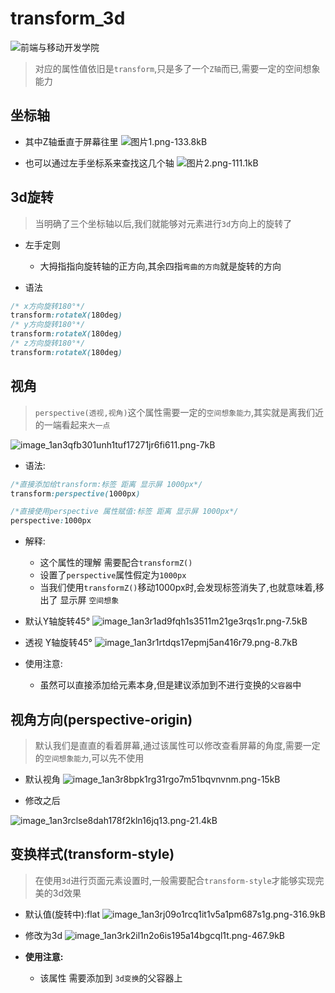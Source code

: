 # transform_3d




![前端与移动开发学院][1]
>对应的属性值依旧是`transform`,只是多了一个`Z轴`而已,需要一定的空间想象能力

## 坐标轴

 * 其中Z轴垂直于屏幕往里
![图片1.png-133.8kB][2]



* 也可以通过左手坐标系来查找这几个轴
![图片2.png-111.1kB][3]



## 3d旋转
>当明确了三个坐标轴以后,我们就能够对元素进行`3d`方向上的旋转了

* 左手定则
    * 大拇指指向旋转轴的正方向,其余四指`弯曲的方向`就是旋转的方向

* 语法

```css
/* x方向旋转180°*/
transform:rotateX(180deg)
/* y方向旋转180°*/
transform:rotateX(180deg)
/* z方向旋转180°*/
transform:rotateX(180deg)
```

## 视角
>`perspective(透视,视角)`这个属性需要一定的`空间想象能力`,其实就是离我们近的一端看起来`大一点`

![image_1an3qfb301unh1tuf17271jr6fi611.png-7kB][4]

* 语法:

```css
/*直接添加给transform:标签 距离 显示屏 1000px*/
transform:perspective(1000px)

/*直接使用perspective 属性赋值:标签 距离 显示屏 1000px*/
perspective:1000px
```

* 解释:
    * 这个属性的理解 需要配合`transformZ()`
    * 设置了`perspective`属性假定为`1000px`
    * 当我们使用`transformZ()`移动1000px时,会发现标签消失了,也就意味着,移出了 显示屏 `空间想象`


* 默认Y轴旋转45°
![image_1an3r1ad9fqh1s3511m21ge3rqs1r.png-7.5kB][5]

* 透视 Y轴旋转45°
![image_1an3r1rtdqs17epmj5an416r79.png-8.7kB][6]


* 使用注意:
    * 虽然可以直接添加给元素本身,但是建议添加到不进行变换的`父容器`中

## 视角方向(perspective-origin)
>默认我们是直直的看着屏幕,通过该属性可以修改查看屏幕的角度,需要一定的`空间想象能力`,可以先不使用

* 默认视角
![image_1an3r8bpk1rg31rgo7m51bqvnvnm.png-15kB][7]

* 修改之后

![image_1an3rclse8dah178f2kln16jq13.png-21.4kB][8]


## 变换样式(transform-style)
>在使用`3d`进行页面元素设置时,一般需要配合`transform-style`才能够实现完美的3d效果

* 默认值(旋转中):flat
![image_1an3rj09o1rcq1it1v5a1pm687s1g.png-316.9kB][9]


* 修改为3d
![image_1an3rk2il1n2o6is195a14bgcql1t.png-467.9kB][10]

* **使用注意:**
    * 该属性 需要添加到 `3d变换`的父容器上


  [1]: http://static.zybuluo.com/antumuFish/xfnngpb23mze67n7y3y9ir3l/desk.jpg
  [2]: http://static.zybuluo.com/antumuFish/ztmt9o3omafzaq6tafbqimlf/%E5%9B%BE%E7%89%871.png
  [3]: http://static.zybuluo.com/antumuFish/xq0xn4gksto2d2bacpqu03ne/%E5%9B%BE%E7%89%872.png
  [4]: http://static.zybuluo.com/antumuFish/khrxrmjart3lstsbr9y3nfhw/image_1an3qfb301unh1tuf17271jr6fi611.png
  [5]: http://static.zybuluo.com/antumuFish/5xpgog24ir2cq65xlnmd81jp/image_1an3r1ad9fqh1s3511m21ge3rqs1r.png
  [6]: http://static.zybuluo.com/antumuFish/ic02rj9syjzhy7o7u9rpgyi7/image_1an3r1rtdqs17epmj5an416r79.png
  [7]: http://static.zybuluo.com/antumuFish/6ldz0mixrnach49ac10n5c5d/image_1an3r8bpk1rg31rgo7m51bqvnvnm.png
  [8]: http://static.zybuluo.com/antumuFish/h9l052befd13gj9a7kcrh668/image_1an3rclse8dah178f2kln16jq13.png
  [9]: http://static.zybuluo.com/antumuFish/6ai3ay8npmcvg3rc48xu6kwf/image_1an3rj09o1rcq1it1v5a1pm687s1g.png
  [10]: http://static.zybuluo.com/antumuFish/xpeqj23wrl5ne6h8mulp8ch5/image_1an3rk2il1n2o6is195a14bgcql1t.png
